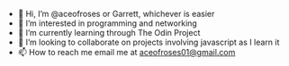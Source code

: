 - 👋 Hi, I’m @aceofroses or Garrett, whichever is easier
- 👀 I’m interested in programming and networking
- 🌱 I’m currently learning through The Odin Project
- 💞️ I’m looking to collaborate on projects involving javascript as I learn it
- 📫 How to reach me email me at aceofroses01@gmail.com

<!---
aceofroses/aceofroses is a ✨ special ✨ repository because its `README.md` (this file) appears on your GitHub profile.
You can click the Preview link to take a look at your changes.
--->
